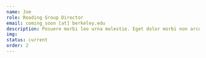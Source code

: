 ```yaml
---
name: Joe
role: Reading Group Director
email: coming_soon [at] berkeley.edu
description: Posuere morbi leo urna molestie. Eget dolor morbi non arcu risus quis. Amet facilisis magna etiam tempor. Amet porttitor eget dolor morbi non arcu. Dignissim convallis aenean et tortor at risus.
img: 
status: current
order: 2
---
```

